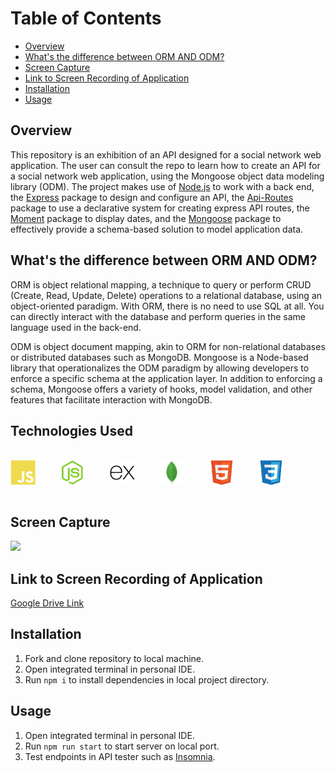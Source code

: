 # Table of Contents

  - [Overview](#overview)
  - [What's the difference between ORM AND ODM?](#whats-the-difference-between-orm-and-odm)
  - [Screen Capture](#screen-capture)
  - [Link to Screen Recording of Application](#link-to-screen-recording-of-application)
  - [Installation](#installation)
  - [Usage](#usage)
  
## Overview
 This repository is an exhibition of an API designed for a social network web application. The user can consult the repo to learn how to create an API for a social network web application, using the Mongoose object data modeling library (ODM). The project makes use of <a href="https://nodejs.org/en/" target="_blank">Node.js</a> to work with a back end, the <a href="https://www.npmjs.com/package/express" target="_blank">Express</a>  package to design and configure an API, the <a href="https://github.com/yanatan16/node-api-routes" target="_blank">Api-Routes</a>  package to use a declarative system for creating express API routes, the <a href="https://momentjs.com/" target="_blank">Moment</a> package to display dates, and the <a href="https://mongoosejs.com/" target="_blank">Mongoose</a> package to effectively provide a schema-based solution to model application data. 


## What's the difference between ORM AND ODM?
 ORM is object relational mapping, a technique to query or perform CRUD (Create, Read, Update, Delete) operations to a relational database, using an object-oriented paradigm. With ORM, there is no need to use SQL at all. You can directly interact with the database and perform queries in the same language used in the back-end. 

 ODM is object document mapping, akin to ORM for non-relational databases or distributed databases such as MongoDB. Mongoose is a  Node-based library that operationalizes the ODM paradigm by allowing developers to enforce a specific schema at the application layer. In addition to enforcing a schema, Mongoose offers a variety of hooks, model validation, and other features that facilitate interaction with MongoDB. 

## Technologies Used

<div style="display: inline_block"><br>
  <img height="40" align="center" alt="Chris-Js" height="30" width="40" src="https://raw.githubusercontent.com/devicons/devicon/master/icons/javascript/javascript-plain.svg">
 &nbsp;&nbsp;&nbsp;&nbsp;&nbsp;&nbsp;&nbsp;&nbsp;
    <img height="40" align="center" alt="Chris-Node" height="30" width="40" src="https://raw.githubusercontent.com/devicons/devicon/master/icons/nodejs/nodejs-original.svg">
 &nbsp;&nbsp;&nbsp;&nbsp;&nbsp;&nbsp;&nbsp;&nbsp;
  <img height="40" align="center" alt="Chris-Express" height="30" width="40" src="https://raw.githubusercontent.com/devicons/devicon/master/icons/express/express-original.svg">
 &nbsp;&nbsp;&nbsp;&nbsp;&nbsp;&nbsp;&nbsp;&nbsp;
 <img height="40" align="center" alt="Chris-MongoDB" height="30" width="40" src="https://raw.githubusercontent.com/devicons/devicon/master/icons/mongodb/mongodb-original.svg">
 &nbsp;&nbsp;&nbsp;&nbsp;&nbsp;&nbsp;&nbsp;&nbsp;
<img height="40" align="center" alt="Chris-HTML" height="30" width="40" src="https://raw.githubusercontent.com/devicons/devicon/master/icons/html5/html5-original.svg">
 &nbsp;&nbsp;&nbsp;&nbsp;&nbsp;&nbsp;&nbsp;&nbsp;
<img height="40" align="center" alt="Chris-CSS" height="30" width="40" src="https://raw.githubusercontent.com/devicons/devicon/master/icons/css3/css3-original.svg">
  &nbsp;&nbsp;&nbsp;&nbsp;&nbsp;&nbsp;&nbsp;&nbsp;
</div>

</br>

## Screen Capture
![](https://user-images.githubusercontent.com/81927296/208347403-07a66f9e-fbc7-47b1-bbc9-b7239a83a343.gif)

## Link to Screen Recording of Application
[Google Drive Link](https://drive.google.com/file/d/1g4vKQXPYE9b0YYgCfHOxla7UCswXcBQW/view?usp=sharing)

## Installation

  1. Fork and clone repository to local machine. 
  2. Open integrated terminal in personal IDE.
  3. Run ```npm i``` to install dependencies in local project directory. 
  
## Usage

  1. Open integrated terminal in personal IDE.
  2. Run ```npm run start``` to start server on local port. 
  3. Test endpoints in API tester such as [Insomnia](https://insomnia.rest/).
